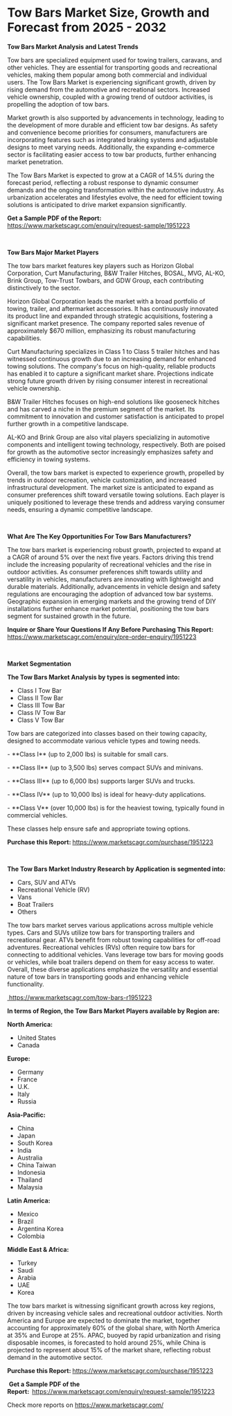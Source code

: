 <p><h1>Tow Bars Market Size, Growth and Forecast from 2025 - 2032</h1></p><p><strong>Tow Bars Market Analysis and Latest Trends</strong></p>
<p><p>Tow bars are specialized equipment used for towing trailers, caravans, and other vehicles. They are essential for transporting goods and recreational vehicles, making them popular among both commercial and individual users. The Tow Bars Market is experiencing significant growth, driven by rising demand from the automotive and recreational sectors. Increased vehicle ownership, coupled with a growing trend of outdoor activities, is propelling the adoption of tow bars.</p><p>Market growth is also supported by advancements in technology, leading to the development of more durable and efficient tow bar designs. As safety and convenience become priorities for consumers, manufacturers are incorporating features such as integrated braking systems and adjustable designs to meet varying needs. Additionally, the expanding e-commerce sector is facilitating easier access to tow bar products, further enhancing market penetration.</p><p>The Tow Bars Market is expected to grow at a CAGR of 14.5% during the forecast period, reflecting a robust response to dynamic consumer demands and the ongoing transformation within the automotive industry. As urbanization accelerates and lifestyles evolve, the need for efficient towing solutions is anticipated to drive market expansion significantly.</p></p>
<p><strong>Get a Sample PDF of the Report:&nbsp;</strong> <a href="https://www.marketscagr.com/enquiry/request-sample/1951223?utm_campaign=2301&utm_medium=2&utm_source=Github&utm_content=ia&utm_term=21022025&utm_id=tow-bars">https://www.marketscagr.com/enquiry/request-sample/1951223</a></p>
<p>&nbsp;</p>
<p><strong>Tow Bars Major Market Players</strong></p>
<p><p>The tow bars market features key players such as Horizon Global Corporation, Curt Manufacturing, B&W Trailer Hitches, BOSAL, MVG, AL-KO, Brink Group, Tow-Trust Towbars, and GDW Group, each contributing distinctively to the sector.</p><p>Horizon Global Corporation leads the market with a broad portfolio of towing, trailer, and aftermarket accessories. It has continuously innovated its product line and expanded through strategic acquisitions, fostering a significant market presence. The company reported sales revenue of approximately $670 million, emphasizing its robust manufacturing capabilities.</p><p>Curt Manufacturing specializes in Class 1 to Class 5 trailer hitches and has witnessed continuous growth due to an increasing demand for enhanced towing solutions. The company's focus on high-quality, reliable products has enabled it to capture a significant market share. Projections indicate strong future growth driven by rising consumer interest in recreational vehicle ownership.</p><p>B&W Trailer Hitches focuses on high-end solutions like gooseneck hitches and has carved a niche in the premium segment of the market. Its commitment to innovation and customer satisfaction is anticipated to propel further growth in a competitive landscape.</p><p>AL-KO and Brink Group are also vital players specializing in automotive components and intelligent towing technology, respectively. Both are poised for growth as the automotive sector increasingly emphasizes safety and efficiency in towing systems.</p><p>Overall, the tow bars market is expected to experience growth, propelled by trends in outdoor recreation, vehicle customization, and increased infrastructural development. The market size is anticipated to expand as consumer preferences shift toward versatile towing solutions. Each player is uniquely positioned to leverage these trends and address varying consumer needs, ensuring a dynamic competitive landscape.</p></p>
<p>&nbsp;</p>
<p><strong>What Are The Key Opportunities For Tow Bars Manufacturers?</strong></p>
<p><p>The tow bars market is experiencing robust growth, projected to expand at a CAGR of around 5% over the next five years. Factors driving this trend include the increasing popularity of recreational vehicles and the rise in outdoor activities. As consumer preferences shift towards utility and versatility in vehicles, manufacturers are innovating with lightweight and durable materials. Additionally, advancements in vehicle design and safety regulations are encouraging the adoption of advanced tow bar systems. Geographic expansion in emerging markets and the growing trend of DIY installations further enhance market potential, positioning the tow bars segment for sustained growth in the future.</p></p>
<p><strong>Inquire or Share Your Questions If Any Before Purchasing This Report:</strong> <a href="https://www.marketscagr.com/enquiry/pre-order-enquiry/1951223?utm_campaign=2301&utm_medium=2&utm_source=Github&utm_content=ia&utm_term=21022025&utm_id=tow-bars">https://www.marketscagr.com/enquiry/pre-order-enquiry/1951223</a></p>
<p>&nbsp;</p>
<p><strong>Market Segmentation</strong></p>
<p><strong>The Tow Bars Market Analysis by types is segmented into:</strong></p>
<p><ul><li>Class I Tow Bar</li><li>Class II Tow Bar</li><li>Class III Tow Bar</li><li>Class IV Tow Bar</li><li>Class V Tow Bar</li></ul></p>
<p><p>Tow bars are categorized into classes based on their towing capacity, designed to accommodate various vehicle types and towing needs. </p><p>- **Class I** (up to 2,000 lbs) is suitable for small cars.</p><p>- **Class II** (up to 3,500 lbs) serves compact SUVs and minivans.</p><p>- **Class III** (up to 6,000 lbs) supports larger SUVs and trucks.</p><p>- **Class IV** (up to 10,000 lbs) is ideal for heavy-duty applications.</p><p>- **Class V** (over 10,000 lbs) is for the heaviest towing, typically found in commercial vehicles. </p><p>These classes help ensure safe and appropriate towing options.</p></p>
<p><strong>Purchase this Report:&nbsp;</strong><a href="https://www.marketscagr.com/purchase/1951223?utm_campaign=2301&utm_medium=2&utm_source=Github&utm_content=ia&utm_term=21022025&utm_id=tow-bars">https://www.marketscagr.com/purchase/1951223</a></p>
<p>&nbsp;</p>
<p><strong>The Tow Bars Market Industry Research by Application is segmented into:</strong></p>
<p><ul><li>Cars, SUV and ATVs</li><li>Recreational Vehicle (RV)</li><li>Vans</li><li>Boat Trailers</li><li>Others</li></ul></p>
<p><p>The tow bars market serves various applications across multiple vehicle types. Cars and SUVs utilize tow bars for transporting trailers and recreational gear. ATVs benefit from robust towing capabilities for off-road adventures. Recreational vehicles (RVs) often require tow bars for connecting to additional vehicles. Vans leverage tow bars for moving goods or vehicles, while boat trailers depend on them for easy access to water. Overall, these diverse applications emphasize the versatility and essential nature of tow bars in transporting goods and enhancing vehicle functionality.</p></p>
<p><a href="https://www.marketscagr.com/tow-bars-r1951223?utm_campaign=2301&utm_medium=2&utm_source=Github&utm_content=ia&utm_term=21022025&utm_id=tow-bars">&nbsp;https://www.marketscagr.com/tow-bars-r1951223</a></p>
<p><strong>In terms of Region, the Tow Bars Market Players available by Region are:</strong></p>
<p>
    <p> <strong> North America: </strong>
        <ul>
            <li>United States</li>
            <li>Canada</li>
        </ul>
        </p> 
    <p> <strong> Europe: </strong>
        <ul>
            <li>Germany</li>
            <li>France</li>
            <li>U.K.</li>
            <li>Italy</li>
            <li>Russia</li>
        </ul>
        </p> 
    <p> <strong> Asia-Pacific: </strong>
        <ul>
            <li>China</li>
            <li>Japan</li>
            <li>South Korea</li>
            <li>India</li>
            <li>Australia</li>
            <li>China Taiwan</li>
            <li>Indonesia</li>
            <li>Thailand</li>
            <li>Malaysia</li>
        </ul>
        </p> 
    <p> <strong> Latin America: </strong>
        <ul>
            <li>Mexico</li>
            <li>Brazil</li>
            <li>Argentina Korea</li>
            <li>Colombia</li>
        </ul>
        </p> 
    <p> <strong> Middle East & Africa: </strong>
        <ul>
            <li>Turkey</li>
            <li>Saudi</li>
            <li>Arabia</li>
            <li>UAE</li>
            <li>Korea</li>
        </ul>
    </p>
    </p>
<p><p>The tow bars market is witnessing significant growth across key regions, driven by increasing vehicle sales and recreational outdoor activities. North America and Europe are expected to dominate the market, together accounting for approximately 60% of the global share, with North America at 35% and Europe at 25%. APAC, buoyed by rapid urbanization and rising disposable incomes, is forecasted to hold around 25%, while China is projected to represent about 15% of the market share, reflecting robust demand in the automotive sector.</p></p>
<p><strong>Purchase this Report: </strong><a href="https://www.marketscagr.com/purchase/1951223?utm_campaign=2301&utm_medium=2&utm_source=Github&utm_content=ia&utm_term=21022025&utm_id=tow-bars">https://www.marketscagr.com/purchase/1951223</a></p>
<p>&nbsp;<strong>Get a Sample PDF of the Report:&nbsp;&nbsp;</strong><a href="https://www.marketscagr.com/enquiry/request-sample/1951223?utm_campaign=2301&utm_medium=2&utm_source=Github&utm_content=ia&utm_term=21022025&utm_id=tow-bars">https://www.marketscagr.com/enquiry/request-sample/1951223</a></p>
<p><strong></strong></p>
<p>Check more reports on <a href="https://www.marketscagr.com/?utm_campaign=2301&utm_medium=2&utm_source=Github&utm_content=ia&utm_term=21022025&utm_id=tow-bars">https://www.marketscagr.com/</a></p>